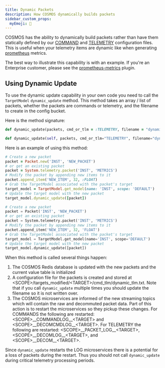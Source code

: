 ```yaml
---
title: Dynamic Packets
description: How COSMOS dynamically builds packets
sidebar_custom_props:
  myEmoji: 🧱
---
```


COSMOS has the ability to dynamically build packets rather than have them statically defined by our [COMMAND](/docs/configuration/command) and [TELEMETRY](/docs/configuration/telemetry) configuration files. This is useful when your telemetry items are dynamic like when generating [prometheus](https://prometheus.io/) metrics.

The best way to illustrate this capability is with an example. If you're an Enterprise customer, please see the [prometheus-metrics](https://github.com/OpenC3/cosmos-enterprise-plugins/tree/main/openc3-cosmos-prometheus-metrics) plugin.

## Using Dynamic Update

To use the dynamic update capability in your own code you need to call the `TargetModel` `dynamic_update` method. This method takes an array / list of packets, whether the packets are commands or telemetry, and the filename to create in the config bucket.

Here is the method signature:

```ruby
def dynamic_update(packets, cmd_or_tlm = :TELEMETRY, filename = "dynamic_tlm.txt")
```

```python
def dynamic_update(self, packets, cmd_or_tlm="TELEMETRY", filename="dynamic_tlm.txt")
```

Here is an example of using this method:

```ruby
# Create a new packet
packet = Packet.new('INST', 'NEW_PACKET')
# or get an existing packet
packet = System.telemetry.packet('INST', 'METRICS')
# Modify the packet by appending new items to it
packet.append_item('NEW_ITEM', 32, :FLOAT)
# Grab the TargetModel associated with the packet's target
target_model = TargetModel.get_model(name: 'INST', scope: 'DEFAULT')
# Update the target model with the new packet
target_model.dynamic_update([packet])
```

```python
# Create a new packet
packet = Packet('INST', 'NEW_PACKET')
# or get an existing packet
packet = System.telemetry.packet('INST', 'METRICS')
# Modify the packet by appending new items to it
packet.append_item('NEW_ITEM', 32, 'FLOAT')
# Grab the TargetModel associated with the packet's target
target_model = TargetModel.get_model(name='INST', scope='DEFAULT')
# Update the target model with the new packet
target_model.dynamic_update([packet])
```

When this method is called several things happen:

1. The COSMOS Redis database is updated with the new packets and the current value table is initialized
2. A configuration file for the packets is created and stored at &lt;SCOPE&gt;/targets_modified/&lt;TARGET&gt;/cmd_tlm/dynamic_tlm.txt. Note that if you call `dynamic_update` multiple times you should update the filename so it is not written over.
3. The COSMOS microservices are informed of the new streaming topics which will contain the raw and decommuted packet data. Part of this action is to restart the microservices so they pickup these changes. For COMMANDS the following are restarted: &lt;SCOPE&gt;\_\_COMMANDLOG\_\_&lt;TARGET&gt; and &lt;SCOPE&gt;\_\_DECOMCMDLOG\_\_&lt;TARGET&gt;. For TELEMETRY the following are restarted: &lt;SCOPE&gt;\_\_PACKET_LOG\_\_&lt;TARGET&gt;, &lt;SCOPE&gt;\_\_DECOMLOG\_\_&lt;TARGET&gt;, and &lt;SCOPE&gt;\_\_DECOM\_\_&lt;TARGET&gt;.

Since `dynamic_update` restarts the LOG microservices there is a potential for a loss of packets during the restart. Thus you should not call `dynamic_update` during critical telemetry processing periods.
